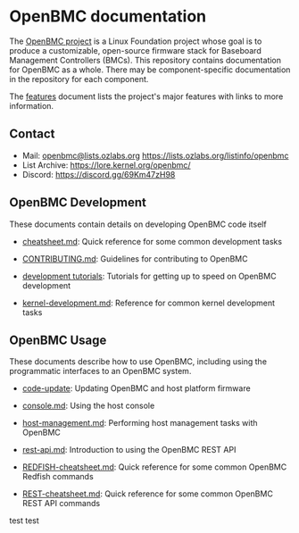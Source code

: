 # OpenBMC documentation

The [OpenBMC project](https://www.openbmc.org/) is a Linux Foundation project
whose goal is to produce a customizable, open-source firmware stack for
Baseboard Management Controllers (BMCs). This repository contains documentation
for OpenBMC as a whole. There may be component-specific documentation in the
repository for each component.

The [features](features.md) document lists the project's major features with
links to more information.

## Contact

- Mail: openbmc@lists.ozlabs.org https://lists.ozlabs.org/listinfo/openbmc
- List Archive: https://lore.kernel.org/openbmc/
- Discord: https://discord.gg/69Km47zH98

## OpenBMC Development

These documents contain details on developing OpenBMC code itself

- [cheatsheet.md](cheatsheet.md): Quick reference for some common development
  tasks

- [CONTRIBUTING.md](CONTRIBUTING.md): Guidelines for contributing to OpenBMC

- [development tutorials](development/README.md): Tutorials for getting up to
  speed on OpenBMC development

- [kernel-development.md](kernel-development.md): Reference for common kernel
  development tasks

## OpenBMC Usage

These documents describe how to use OpenBMC, including using the programmatic
interfaces to an OpenBMC system.

- [code-update](architecture/code-update): Updating OpenBMC and host platform
  firmware

- [console.md](console.md): Using the host console

- [host-management.md](host-management.md): Performing host management tasks
  with OpenBMC

- [rest-api.md](rest-api.md): Introduction to using the OpenBMC REST API

- [REDFISH-cheatsheet.md](REDFISH-cheatsheet.md): Quick reference for some
  common OpenBMC Redfish commands

- [REST-cheatsheet.md](REST-cheatsheet.md): Quick reference for some common
  OpenBMC REST API commands

test test
